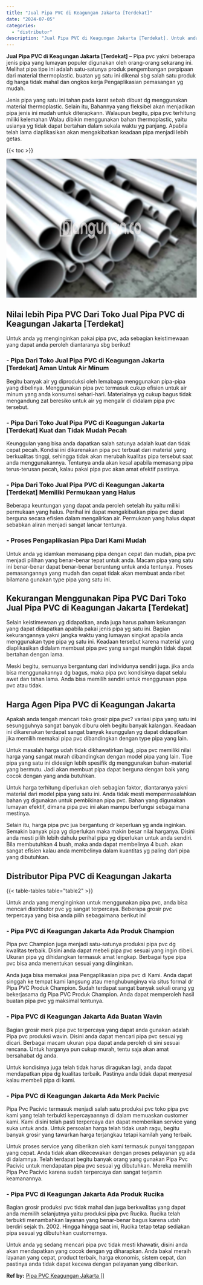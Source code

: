 ```yaml
---
title: "Jual Pipa PVC di Keagungan Jakarta [Terdekat]"
date: "2024-07-05"
categories: 
  - "distributor"
description: "Jual Pipa PVC di Keagungan Jakarta [Terdekat]. Untuk anda yg sedang mencari pipa pvc tidak mesti khawatir, disini anda akan mendapatkan yang cocok dengan yg..."
---
```


**Jual Pipa PVC di Keagungan Jakarta \[Terdekat\]** – Pipa pvc yakni beberapa jenis pipa yang lumayan populer digunakan oleh orang-orang sekarang ini. Melihat pipa tipe ini adalah satu-satunya produk pengembangan perpipaan dari material thermoplastic. buatan yg satu ini dikenal sbg salah satu produk dg harga tidak mahal dan ongkos kerja Pengaplikasian pemasangan yg mudah.

Jenis pipa yang satu ini tahan pada karat sebab dibuat dg menggunakan material thermoplastic. Selain itu, Bahannya yang fleksibel akan menjadikan pipa jenis ini mudah untuk diterapkann. Walaupun begitu, pipa pvc terhitung miliki kelemahan Walau dibikin menggunakan bahan thermoplastic, yaitu usianya yg tidak dapat bertahan dalam sekala waktu yg panjang. Apabila telah lama diaplikasikan akan mengakibatkan keadaan pipa menjadi lebih getas.

{{< toc >}}

![Jual Pipa PVC di Keagungan Jakarta [Terdekat]](/images/jaul-pipa-pvc-48.png)

## Nilai lebih Pipa PVC Dari Toko Jual Pipa PVC di Keagungan Jakarta \[Terdekat\]

Untuk anda yg menginginkan pakai pipa pvc, ada sebagian keistimewaan yang dapat anda peroleh diantaranya sbg berikut!

### \- Pipa Dari Toko Jual Pipa PVC di Keagungan Jakarta \[Terdekat\] Aman Untuk Air Minum

Begitu banyak air yg diproduksi oleh lemabaga menggunakan pipa-pipa yang dibelinya. Menggunakan pipa pvc termasuk cukup efisien untuk air minum yang anda konsumsi sehari-hari. Materialnya yg cukup bagus tidak mengandung zat beresiko untuk air yg mengalir di didalam pipa pvc tersebut.

### \- Pipa Dari Toko Jual Pipa PVC di Keagungan Jakarta \[Terdekat\] Kuat dan Tidak Mudah Pecah

Keunggulan yang bisa anda dapatkan salah satunya adalah kuat dan tidak cepat pecah. Kondisi ini dikarenakan pipa pvc terbuat dari material yang berkualitas tinggi, sehingga tidak akan merubah kualitas pipa tersebut saat anda menggunakannya. Tentunya anda akan kesal apabila memasang pipa terus-terusan pecah, kalau pakai pipa pvc akan amat efektif pastinya.

### \- Pipa Dari Toko Jual Pipa PVC di Keagungan Jakarta \[Terdekat\] Memiliki Permukaan yang Halus

Beberapa keuntungan yang dapat anda peroleh setelah itu yaitu miliki permukaan yang halus. Perihal ini dapat mengakibatkan pipa pvc dapat berguna secara efisien dalam mengalirkan air. Permukaan yang halus dapat sebabkan aliran menjadi sangat lancar tentunya.

### \- Proses Pengaplikasian Pipa Dari Kami Mudah

Untuk anda yg idamkan memasang pipa dengan cepat dan mudah, pipa pvc menjadi pilihan yang benar-benar tepat untuk anda. Macam pipa yang satu ini benar-benar dapat benar-benar beruntung untuk anda tentunya. Proses pemasangannya yang mudah dan cepat tidak akan membuat anda ribet bilamana gunakan type pipa yang satu ini.

## Kekurangan Menggunakan Pipa PVC Dari Toko Jual Pipa PVC di Keagungan Jakarta \[Terdekat\]

Selain keistimewaan yg didapatkan, anda juga harus paham kekurangan yang dapat didapatkan apabila pakai jenis pipa yg satu ini. Bagian kekurangannya yakni jangka waktu yang lumayan singkat apabila anda menggunakan type pipa yg satu ini. Keadaan tersebut karena material yang diaplikasikan didalam membuat pipa pvc yang sangat mungkin tidak dapat bertahan dengan lama.

Meski begitu, semuanya bergantung dari individunya sendiri juga. jika anda bisa menggunakannya dg bagus, maka pipa pvc kondisinya dapat selalu awet dan tahan lama. Anda bisa memilih sendiri untuk menggunaan pipa pvc atau tidak.

## Harga Agen Pipa PVC di Keagungan Jakarta

Apakah anda tengah mencari toko grosir pipa pvc? variasi pipa yang satu ini sesungguhnya sangat banyak diburu oleh begitu banyak kalangan. Keadaan ini dikarenakan terdapat sangat banyak keunggulan yg dapat didapatkan jika memilih memakai pipa pvc dibandingkan dengan type pipa yang lain.

Untuk masalah harga udah tidak dikhawatirkan lagi, pipa pvc memiliki nilai harga yang sangat murah dibandingkan dengan model pipa yang lain. Tipe pipa yang satu ini didesign lebih spesifik dg menggunakan bahan-material yang bermutu. Jadi akan membuat pipa dapat berguna dengan baik yang cocok dengan yang anda butuhkan.

Untuk harga terhitung diperlukan oleh sebagian faktor, diantaranya yakni material dari model pipa yang satu ini. Anda tidak mesti mempermasalahkan bahan yg digunakan untuk pembikinan pipa pvc. Bahan yang digunakan lumayan efektif, dimana pipa pvc ini akan mampu berfungsi sebagaimana mestinya.

Selain itu, harga pipa pvc jua bergantung dr keperluan yg anda inginkan. Semakin banyak pipa yg diperlukan maka makin besar nilai harganya. Disini anda mesti pilih lebih dahulu perihal pipa yg diperlukan untuk anda sendiri. Bila membutuhkan 4 buah, maka anda dapat membelinya 4 buah. akan sangat efisien kalau anda membelinya dalam kuantitas yg paling dari pipa yang dibutuhkan.

## Distributor Pipa PVC di Keagungan Jakarta

{{< table-tables table="table2" >}}

Untuk anda yang menginginkan untuk menggunakan pipa pvc, anda bisa mencari distributor pvc yg sangat terpercaya. Beberapa grosir pvc terpercaya yang bisa anda pilih sebagaimana berikut ini!

### \- Pipa PVC di Keagungan Jakarta Ada Produk Champion

Pipa pvc Champion juga menjadi satu-satunya produksi pipa pvc dg kwalitas terbaik. Disini anda dapat mebeli pipa pvc sesuai yang ingin dibeli. Ukuran pipa yg dihidangkan termasuk amat lengkap. Berbagai type pipa pvc bisa anda menentukan sesuai yang diinginkan.

Anda juga bisa memakai jasa Pengaplikasian pipa pvc di Kami. Anda dapat singgah ke tempat kami langsung atau menghubunginya via situs formal dr Pipa PVC Produk Champion. Sudah terdapat sangat banyak sekali orang yg bekerjasama dg Pipa PVC Produk Champion. Anda dapat memperoleh hasil buatan pipa pvc yg maksimal tentunya.

### \- Pipa PVC di Keagungan Jakarta Ada Buatan Wavin

Bagian grosir merk pipa pvc terpercaya yang dapat anda gunakan adalah Pipa pvc produksi wavin. Disini anda dapat mencari pipa pvc sesuai yg dicari. Berbagai macam ukuran pipa dapat anda peroleh di sini sesuai rencana. Untuk harganya pun cukup murah, tentu saja akan amat bersahabat dg anda.

Untuk kondisinya juga telah tidak harus diragukan lagi, anda dapat mendapatkan pipa dg kualitas terbaik. Pastinya anda tidak dapat menyesal kalau membeli pipa di kami.

### \- Pipa PVC di Keagungan Jakarta Ada Merk Pacivic

Pipa Pvc Pacivic termasuk menjadi salah satu produksi pvc toko pipa pvc kami yang telah terbukti kepercayaannya di dalam memuaskan customer kami. Kami disini telah pasti terpercaya dan dapat memberikan service yang suka untuk anda. Untuk persoalan harga telah tidak usah ragu, begitu banyak grosir yang tawarkan harga terjangkau tetapi kamilah yang terbaik.

Untuk proses service yang diberikan oleh kami termasuk punyai tanggapan yang cepat. Anda tidak akan dikecewakan dengan proses pelayanan yg ada di dalamnya. Telah terdapat begitu banyak orang yang gunakan Pipa Pvc Pacivic untuk mendapatan pipa pvc sesuai yg dibutuhkan. Mereka memilih Pipa Pvc Pacivic karena sudah terpercaya dan sangat terjamin keamanannya.

### \- Pipa PVC di Keagungan Jakarta Ada Produk Rucika

Bagian grosir produksi pvc tidak mahal dan juga berkwalitas yang dapat anda memilih selanjutnya yaitu produksi pipa pvc Rucika. Rucika telah terbukti menambahkan layanan yang benar-benar bagus karena udah berdiri sejak th. 2002. Hingga hingga saat ini, Rucika tetap tetap sediakan pipa sesuai yg dibutuhkan customernya.

Untuk anda yg sedang mencari pipa pvc tidak mesti khawatir, disini anda akan mendapatkan yang cocok dengan yg diharapkan. Anda bakal meraih layanan yang cepat, product terbaik, harga ekonomis, sistem cepat, dan pastinya anda tidak dapat kecewa dengan pelayanan yang diberikan.

**Ref by:** [Pipa PVC Keagungan Jakarta []](https://id.wikipedia.org/wiki/Pipa)

